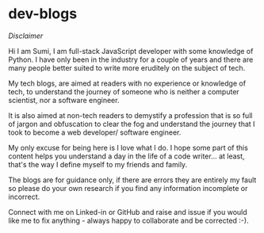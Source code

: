 # dev-blogs

_Disclaimer_

Hi I am Sumi, I am full-stack JavaScript developer with some knowledge of Python. I have only been in the industry for a couple of years and there are many people better suited to write more eruditely on the subject of tech.

My tech blogs, are aimed at readers with no experience or knowledge of tech, to understand the journey of someone who is neither a computer scientist, nor a software engineer.

It is also aimed at non-tech readers to demystify a profession that is so full of jargon and obfuscation to clear the fog and understand the journey that I took to become a web developer/ software engineer.

My only excuse for being here is I love what I do. I hope some part of this content helps you understand a day in the life of a code writer... at least, that's the way I define myself to my friends and family.

The blogs are for guidance only, if there are errors they are entirely my fault so please do your own research if you find any information incomplete or incorrect.

Connect with me on Linked-in or GitHub and raise and issue if you would like me to fix anything - always happy to collaborate and be corrected :-).
